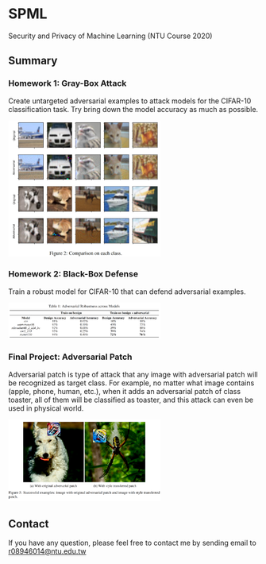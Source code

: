 # SPML
Security and Privacy of Machine Learning (NTU Course 2020)

## Summary 

### Homework 1: Gray-Box Attack

Create untargeted adversarial examples to attack models for the CIFAR-10 classification task. Try bring down the model accuracy as much as possible.

<img src="HW1_Attack/comparison.png" style="zoom:30%;" />

### Homework 2: Black-Box Defense

Train a robust model for CIFAR-10 that can defend adversarial examples. 

<img src="HW2_Defense/table.png" style="zoom:30%;" />

### Final Project: Adversarial Patch

Adversarial patch is type of attack that any image with adversarial patch will be recognized as target class. For example, no matter what image contains (apple, phone, human, etc.), when it adds an adversarial patch of class toaster, all of them will be classified as toaster, and this attack can even be used in physical world.

<img src="Final_Adversarial-Patch/comparison.png" style="zoom:30%;" />

## Contact

If you have any question, please feel free to contact me by sending email to [r08946014@ntu.edu.tw](mailto:r08946014@ntu.edu.tw)

